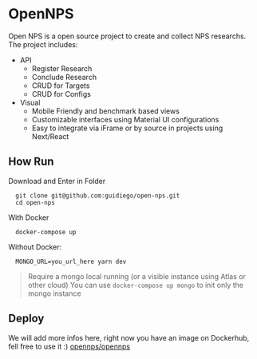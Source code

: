 # OpenNPS

Open NPS is a open source project to create and collect NPS researchs. The project includes:

- API
  - Register Research
  - Conclude Research
  - CRUD for Targets
  - CRUD for Configs
- Visual
  - Mobile Friendly and benchmark based views
  - Customizable interfaces using Material UI configurations
  - Easy to integrate via iFrame or by source in projects using Next/React

## How Run

Download and Enter in Folder

```
  git clone git@github.com:guidiego/open-nps.git
  cd open-nps
```

With Docker

```
  docker-compose up
```

Without Docker:

```
  MONGO_URL=you_url_here yarn dev
```

> Require a mongo local running (or a visible instance using Atlas or other cloud)
> You can use `docker-compose up mongo` to init only the mongo instance

## Deploy

We will add more infos here, right now you have an image on Dockerhub, fell free to use it :)
[opennps/opennps](https://hub.docker.com/repository/docker/opennps/opennps)
